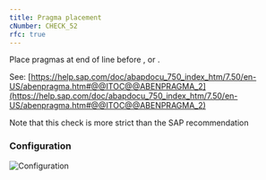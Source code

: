 ```yaml
---
title: Pragma placement
cNumber: CHECK_52
rfc: true
---
```


Place pragmas at end of line before , or .

See:
[https://help.sap.com/doc/abapdocu_750_index_htm/7.50/en-US/abenpragma.htm#@@ITOC@@ABENPRAGMA_2](https://help.sap.com/doc/abapdocu_750_index_htm/7.50/en-US/abenpragma.htm#@@ITOC@@ABENPRAGMA_2)

Note that this check is more strict than the SAP recommendation

### Configuration
![Configuration](/img/default_conf.png)